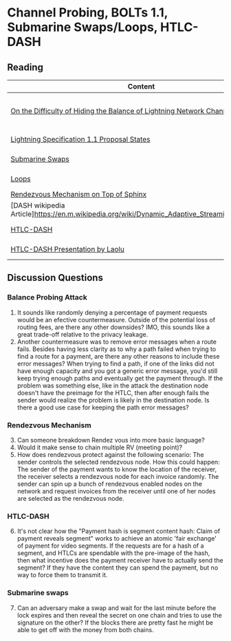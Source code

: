 # Channel Probing, BOLTs 1.1, Submarine Swaps/Loops, HTLC-DASH

## Reading

| Content                                                                                       | Time  | Tags                    |
|-----------------------------------------------------------------------------------------------|-------|-------------------------|
[On the Difficulty of Hiding the Balance of Lightning Network Channels](https://eprint.iacr.org/2019/328.pdf) | Start at section 3, 30 min | privacy, lightning |
[Lightning Specification 1.1 Proposal States](https://github.com/lightningnetwork/lightning-rfc/wiki/Lightning-Specification-1.1-Proposal-States) | 10 min | BOLTs, future |
[Submarine Swaps](http://diyhpl.us/wiki/transcripts/magicalcryptoconference/2019/submarine-swaps/) | 5 min | submarine swaps |
[Loops](https://blog.lightning.engineering/posts/2019/03/20/loop.html) | 5 min | loops, liquidity |
[Rendezvous Mechanism on Top of Sphinx](https://github.com/lightningnetwork/lightning-rfc/wiki/Rendez-vous-mechanism-on-top-of-Sphinx) | 5 min | routing |
[DASH wikipedia Article]https://en.m.wikipedia.org/wiki/Dynamic_Adaptive_Streaming_over_HTTP | 10 min | DASH |
[HTLC-DASH](https://www.bitcoinlightning.com/laolu-lightning-network-powered-video-platform/) | 5 min | HTLC-DASH |
[HTLC-DASH Presentation by Laolu](https://docs.google.com/presentation/d/16BK53bnfRVu_iHJKw2f82DRg6kk8061gxiJeKTCciKY/edit#slide=id.g2005d26133_0_17) | 15 min, optional | HTLC-DASH |


## Discussion Questions

### Balance Probing Attack
1. 	It sounds like randomly denying a percentage of payment requests would be an efective countermeasure. Outside of the potential loss of routing fees, are there any other downsides? IMO, this sounds like a great trade-off relative to the privacy leakage.
2. Another countermeasure was to remove error messages when a route fails. Besides having less clarity as to why a path failed when trying to find a route for a payment, are there any other reasons to include these error messages? When trying to find a path, if one of the links did not have enough capacity and you got a generic error message, you'd still keep trying enough paths and eventually get the payment through. If the problem was something else, like in the attack the destination node doesn't have the preimage for the HTLC, then after enough fails the sender would realize the problem is likely in the destination node. Is there a good use case for keeping the path error messages?

### Rendezvous Mechanism

3. Can someone breakdown Rendez vous into more basic language?
4. Would it make sense to chain multiple RV (meeting point)?
5. How does rendezvous protect against the following scenario: The sender controls the selected rendezvous node. How this could happen: The sender of the payment wants to know the location of the receiver, the receiver selects a rendezvous node for each invoice randomly. The sender can spin up a bunch of rendezvous enabled nodes on the network and request invoices from the receiver until one of her nodes are selected as the rendezvous node.

### HTLC-DASH
6. It's not clear how the "Payment hash is segment content hash: Claim of payment reveals segment" works to achieve an atomic 'fair exchange' of payment for video segments. If the requests are for a hash of a segment, and HTLCs are spendable with the pre-image of the hash, then what incentive does the payment receiver have to actually send the segment? If they have the content they can spend the payment, but no way to force them to transmit it.

### Submarine swaps
7. Can an adversary make a swap and wait for the last minute before the lock expires and then reveal the secret on one chain and tries to use the signature on the other? If the blocks there are pretty fast he might be able to get off with the money from both chains.
